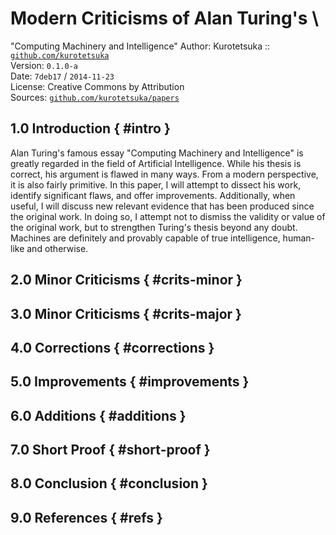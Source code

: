 # Modern Criticisms of Alan Turing's \
  "Computing Machinery and Intelligence"
Author: Kurotetsuka :: [`github.com/kurotetsuka`](
	https://github.com/kurotetsuka)  
Version: `0.1.0-a`  
Date: `7deb17` / `2014-11-23`  
License: Creative Commons by Attribution  
Sources: [`github.com/kurotetsuka/papers`](
	https://github.com/kurotetsuka/papers/blob/master/src/turing_criticism.md)  

## 1.0 Introduction { #intro }
Alan Turing's famous essay "Computing Machinery and Intelligence" is 
greatly regarded in the field of Artificial Intelligence. While his 
thesis is correct, his argument is flawed in many ways. From a modern 
perspective, it is also fairly primitive. In this paper, I will attempt 
to dissect his work, identify significant flaws, and offer 
improvements. Additionally, when useful, I will discuss new relevant 
evidence that has been produced since the original work. In doing so, I 
attempt not to dismiss the validity or value of the original work, but 
to strengthen Turing's thesis beyond any doubt. Machines are definitely and provably capable of true intelligence, human-like and otherwise.

## 2.0 Minor Criticisms { #crits-minor }


## 3.0 Minor Criticisms { #crits-major }

## 4.0 Corrections { #corrections }

## 5.0 Improvements { #improvements }

## 6.0 Additions { #additions }

## 7.0 Short Proof { #short-proof }

## 8.0 Conclusion { #conclusion }

## 9.0 References { #refs }
